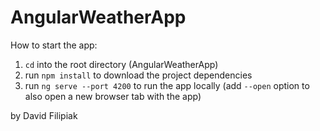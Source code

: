 # AngularWeatherApp

How to start the app:
1. `cd` into the root directory (AngularWeatherApp)
2. run `npm install` to download the project dependencies
3. run `ng serve --port 4200` to run the app locally (add `--open` option to also open a new browser tab with the app)

by David Filipiak